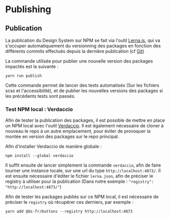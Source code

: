 # Publishing

## Publication
La publication du Design System sur NPM se fait via l'outil [Lerna.js](https://lerna.js.org/), qui va s'occuper automatiquement du versionning des packages en fonction des différents commits effectués depuis la dernière publication (cf [Git](#git))

La commande utilisée pour publier une nouvelle version des packages impactés est la suivante :

```
yarn run publish
```

Cette commande permet de lancer des tests automatisés (Sur les fichiers scss et l'accessibilité), et de publier les nouvelles versions des packages si les précédents tests sont passés.

### Test NPM local : Verdaccio
Afin de tester la publication des packages, il est possible de mettre en place un NPM local avec l'outil [Verdaccio](https://verdaccio.org/). Il est également nécessaire de cloner à nouveau le repo à un autre emplacement, pour éviter de provoquer la montée en version des packages sur le repo principal.

Afin d'installer Verdaccio de manière globale :
```
npm install --global verdaccio
```

Il suffit ensuite de lancer simplement la commande `verdaccio`, afin de faire tourner une instance locale, sur une url du type `http://localhost:4873/`.
Il est ensuite nécessaire d'éditer le fichier `lerna.json`, afin de préciser le registry à utiliser pour la publication (Dans notre exemple : `"registry": "http://localhost:4873/"`)

Afin de tester les packages publiés sur ce NPM local, il est nécessaire de préciser le `registry` où récupérer ces derniers, par exemple :

```
yarn add @ds-fr/buttons --registry http://localhost:4873
```
